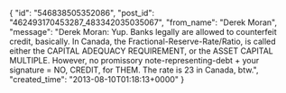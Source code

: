  {
   "id": "546838505352086",
   "post_id": "462493170453287_483342035035067",
   "from_name": "Derek Moran",
   "message": "Derek Moran: Yup. Banks legally are allowed to counterfeit credit, basically. In Canada, the Fractional-Reserve-Rate/Ratio, is called either the CAPITAL ADEQUACY REQUIREMENT, or the ASSET CAPITAL MULTIPLE. However, no promissory note-representing-debt + your signature = NO, CREDIT, for THEM. The rate is 23 in Canada, btw.",
   "created_time": "2013-08-10T01:18:13+0000"
 }
